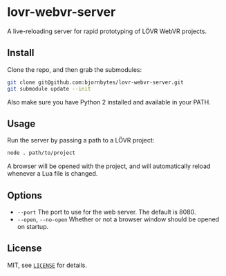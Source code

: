 lovr-webvr-server
===

A live-reloading server for rapid prototyping of LÖVR WebVR projects.

Install
---

Clone the repo, and then grab the submodules:

```sh
git clone git@github.com:bjornbytes/lovr-webvr-server.git
git submodule update --init
```

Also make sure you have Python 2 installed and available in your PATH.

Usage
---

Run the server by passing a path to a LÖVR project:

```sh
node . path/to/project
```

A browser will be opened with the project, and will automatically reload whenever a Lua file is
changed.

Options
---

- `--port` The port to use for the web server.  The default is 8080.
- `--open`, `--no-open` Whether or not a browser window should be opened on startup.

License
---

MIT, see [`LICENSE`](LICENSE) for details.
